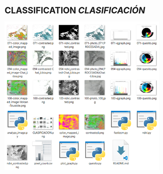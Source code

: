 # CLASSIFICATION *CLASIFICACIÓN*

![alt text](https://github.com/profesoratecno/AstroPi-MSL-2023/blob/b3d4289216d9a072a94166caf116314c6cf75d9f/04_Fase4/Pesulins_run2(SELECCION)/Clasificacion_fotos/CLASIFICACION.png?raw=true "Logo Title Text 1")



